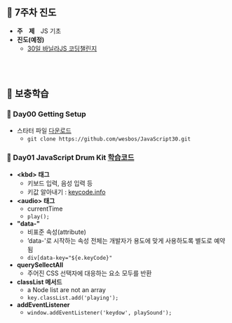 ## :tulip: 7주차 진도
- __주　제__　JS 기초
- __진도(예정)__
    - [30일 바닐라JS 코딩챌린지](https://javascript30.com/)
<br>
<br>

## :tulip: 보충학습

### :page_with_curl: Day00 Getting Setup
- 스타터 파일 [다운로드](https://github.com/wesbos/JavaScript30)
  - `git clone https://github.com/wesbos/JavaScript30.git`

### :page_with_curl: Day01 JavaScript Drum Kit [__학습코드__](https://repl.it/@365kim/JS30-DAY01#script.js)
- __\<kbd\> 태그__
  - 키보드 입력, 음성 입력 등
  - 키값 알아내기 : [keycode.info](http://keycode.info/)
- __\<audio\> 태그__
  - currentTime
  - `play();`
- __"data-"__
  - 비표준 속성(attribute)
  - ’data-'로 시작하는 속성 전체는 개발자가 용도에 맞게 사용하도록 별도로 예약됨
  - `div[data-key="${e.keyCode}"`
- __querySellectAll__
  - 주어진 CSS 선택자에 대응하는 요소 모두를 반환
- __classList 메서드__
  - a Node list are not an array
  - `key.classList.add('playing');`
- __addEventListener__
  - `window.addEventListener('keydow', playSound');`
  
